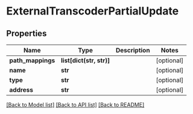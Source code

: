 # ExternalTranscoderPartialUpdate

## Properties

Name | Type | Description | Notes
------------ | ------------- | ------------- | -------------
**path_mappings** | **list[dict(str, str)]** |  | [optional] 
**name** | **str** |  | [optional] 
**type** | **str** |  | [optional] 
**address** | **str** |  | [optional] 

[[Back to Model list]](../#documentation-for-models) [[Back to API list]](../#documentation-for-api-endpoints) [[Back to README]](../)


